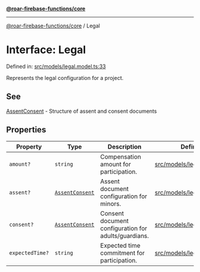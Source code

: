 [**@roar-firebase-functions/core**](../README.md)

---

[@roar-firebase-functions/core](../README.md) / Legal

# Interface: Legal

Defined in: [src/models/legal.model.ts:33](src/src/models/legal.model.ts#33)

Represents the legal configuration for a project.

## See

[AssentConsent](AssentConsent.md) - Structure of assent and consent documents

## Properties

| Property                                  | Type                                | Description                                          | Defined in                                                       |
| ----------------------------------------- | ----------------------------------- | ---------------------------------------------------- | ---------------------------------------------------------------- |
| <a id="amount"></a> `amount?`             | `string`                            | Compensation amount for participation.               | [src/models/legal.model.ts:35](src/src/models/legal.model.ts#35) |
| <a id="assent"></a> `assent?`             | [`AssentConsent`](AssentConsent.md) | Assent document configuration for minors.            | [src/models/legal.model.ts:38](src/src/models/legal.model.ts#38) |
| <a id="consent"></a> `consent?`           | [`AssentConsent`](AssentConsent.md) | Consent document configuration for adults/guardians. | [src/models/legal.model.ts:41](src/src/models/legal.model.ts#41) |
| <a id="expectedtime"></a> `expectedTime?` | `string`                            | Expected time commitment for participation.          | [src/models/legal.model.ts:44](src/src/models/legal.model.ts#44) |
